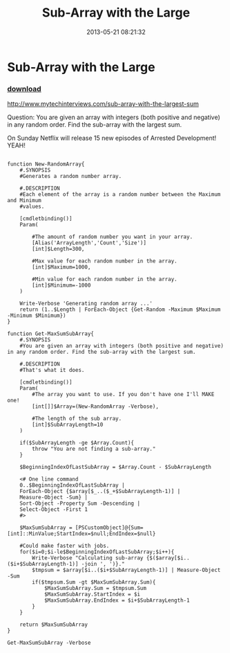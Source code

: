﻿---
pid:            4177
poster:         BobLobLaw
title:          Sub-Array with the Large
date:           2013-05-21 08:21:32
format:         posh
parent:         0
parent:         0

---

# Sub-Array with the Large

### [download](4177.ps1)

http://www.mytechinterviews.com/sub-array-with-the-largest-sum

Question: You are given an array with integers (both positive and negative) in any random order. Find the sub-array with the largest sum.

On Sunday Netflix will release 15 new episodes of Arrested Development! YEAH!


```posh

function New-RandomArray{
    #.SYNOPSIS
    #Generates a random number array.

    #.DESCRIPTION
    #Each element of the array is a random number between the Maximum and Minimum 
    #values.

    [cmdletbinding()]
    Param(

        #The amount of random number you want in your array.
        [Alias('ArrayLength','Count','Size')]
        [int]$Length=300,

        #Max value for each random number in the array.
        [int]$Maximum=1000,
        
        #Min value for each random number in the array.
        [int]$Minimum=-1000
    )

    Write-Verbose 'Generating random array ...'
    return (1..$Length | ForEach-Object {Get-Random -Maximum $Maximum -Minimum $Minimum})
}

function Get-MaxSumSubArray{
    #.SYNOPSIS
    #You are given an array with integers (both positive and negative) in any random order. Find the sub-array with the largest sum.
    
    #.DESCRIPTION
    #That's what it does.

    [cmdletbinding()]
    Param(
        #The array you want to use. If you don't have one I'll MAKE one!
        [int[]]$Array=(New-RandomArray -Verbose),

        #The length of the sub array.
        [int]$SubArrayLength=10
    )
    
    if($SubArrayLength -ge $Array.Count){
        throw "You are not finding a sub-array."
    }

    $BeginningIndexOfLastSubArray = $Array.Count - $SubArrayLength
    
    <# One line command
    0..$BeginningIndexOfLastSubArray |
    ForEach-Object {$array[$_..($_+$SubArrayLength-1)] | 
    Measure-Object -Sum} | 
    Sort-Object -Property Sum -Descending | 
    Select-Object -First 1
    #>

    $MaxSumSubArray = [PSCustomObject]@{Sum=[int]::MinValue;StartIndex=$null;EndIndex=$null}

    #Could make faster with jobs.
    for($i=0;$i-le$BeginningIndexOfLastSubArray;$i++){
        Write-Verbose "Calculating sub-array {$($array[$i..($i+$SubArrayLength-1)] -join ', ')}."
        $tmpsum = $array[$i..($i+$SubArrayLength-1)] | Measure-Object -Sum
        if($tmpsum.Sum -gt $MaxSumSubArray.Sum){
            $MaxSumSubArray.Sum = $tmpsum.Sum
            $MaxSumSubArray.StartIndex = $i
            $MaxSumSubArray.EndIndex = $i+$SubArrayLength-1
        }
    }

    return $MaxSumSubArray
}

Get-MaxSumSubArray -Verbose 
```

